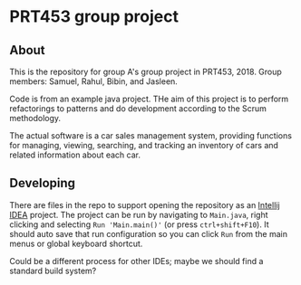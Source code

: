 # PRT453 group project


## About

This is the repository for group A's group project in PRT453, 2018.
Group members: Samuel, Rahul, Bibin, and Jasleen.

Code is from an example java project. THe aim of this project is to perform
refactorings to patterns and do development according to the Scrum methodology.

The actual software is a car sales management system, providing functions for
managing, viewing, searching, and tracking an inventory of cars and related
information about each car.

## Developing

There are files in the repo to support opening the repository as an [Intellij IDEA](https://www.jetbrains.com/idea/)
project. The project can be run by navigating to `Main.java`, right clicking
and selecting `Run 'Main.main()'` (or press `ctrl+shift+F10`). It should auto
save that run configuration so you can click `Run` from the main menus or global
keyboard shortcut.

Could be a different process for other IDEs; maybe we should find a standard build
system?
